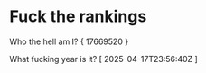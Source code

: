 # Fuck the rankings

Who the hell am I?
{ 17669520 }

What fucking year is it?
[ 2025-04-17T23:56:40Z ]
